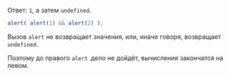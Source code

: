 Ответ: `1`, а затем `undefined`.

```js run
alert( alert(1) && alert(2) );
```

Вызов `alert` не возвращает значения, или, иначе говоря, возвращает `undefined`.

Поэтому до правого `alert `дело не дойдёт, вычисления закончатся на левом.

